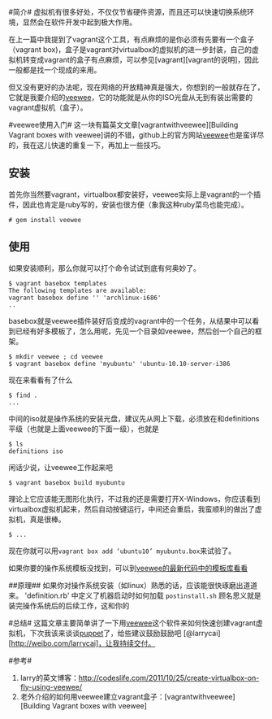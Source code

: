 #简介#
虚拟机有很多好处，不仅仅节省硬件资源，而且还可以快速切换系统环境，显然会在软件开发中起到极大作用。

在上一篇中我提到了vagrant这个工具，有点麻烦的是你必须有先要有一个盒子（vagrant box)，盒子是vagrant对virtualbox的虚拟机的进一步封装，自己的虚拟机转变成vagrant的盒子有点麻烦，可以参见[vagrant][vagrant的说明]，因此一般都是找一个现成的来用。

但又没有更好的办法呢，现在网络的开放精神真是强大，你想到的一般就存在了，它就是我要介绍的[veewee][veewee]，它的功能就是从你的ISO光盘从无到有装出需要的vagrant虚拟机（盒子）。

#veewee使用入门#
这一块有篇英文文章[vagrantwithveewee][Building Vagrant boxes with veewee]讲的不错，github上的官方网站[veewee][veewee]也是蛮详尽的，我在这儿快速的重复一下，再加上一些技巧。
## 安装 ##
首先你当然要vagrant，virtualbox都安装好，veewee实际上是vagrant的一个插件，因此也肯定是ruby写的，安装也很方便（象我这种ruby菜鸟也能完成）。

	# gem install veewee
	
## 使用 ##
如果安装顺利，那么你就可以打个命令试试到底有何奥妙了。

	$ vagrant basebox templates
	The following templates are available:
	vagrant basebox define '' 'archlinux-i686'
	..
	
basebox就是veewee插件装好后变成的vagrant中的一个任务，从结果中可以看到已经有好多模板了，怎么用呢，先见一个目录如veewee，然后创一个自己的框架。

    $ mkdir veewee ; cd veewee
	$ vagrant basebox define 'myubuntu' 'ubuntu-10.10-server-i386
	
现在来看看有了什么

    $ find .
    ...

中间的iso就是操作系统的安装光盘，建议先从网上下载，必须放在和definitions平级（也就是上面veewee的下面一级），也就是

    $ ls 
	definitions iso
	
闲话少说，让veewee工作起来吧

    $ vagrant basebox build myubuntu
	
理论上它应该能无图形化执行，不过我的还是需要打开X-Windows，你应该看到virtualbox虚拟机起来，然后自动按键运行，中间还会重启，我蛮顺利的做出了虚拟机，真是很棒。
  
    $ ...

现在你就可以用`vagrant box add ‘ubuntu10’ myubuntu.box`来试验了。

如果你要的操作系统模板没找到，可以到[veewee的最新代码中的模板库看看][veeweetemplates]
	
##原理##
如果你对操作系统安装（如linux）熟悉的话，应该能很快琢磨出道道来。
'definition.rb' 中定义了机器启动时如何加载
`postinstall.sh` 顾名思义就是装完操作系统后的后续工作，这和你的	
	


#总结#
这篇文章主要简单讲了一下用[veewee][veewee]这个软件来如何快速创建vagrant虚拟机，下次我该来谈谈[puppet][puppet]了，给些建议鼓励鼓励吧 [@larrycai][http://weibo.com/larrycai]，让我持续交付。


#参考#
1. larry的英文博客：http://codeslife.com/2011/10/25/create-virtualbox-on-fly-using-veewee/
2. 老外介绍的如何用veewee建立vagrant盒子：[vagrantwithveewee][Building Vagrant boxes with veewee]


[img-vmm]: ../img/vmm.png?raw=true
[img-jenkins-node]: ../img/jenkins-node.png?raw=true
[img-jenkins-job1]: ../img/jenkins-job1.png?raw=true
[img-jenkins-job2]: ../img/jenkins-job2.png?raw=true
[vagrant]: http://vagrantup.com/
[puppet]: http://puppetlabs.com/
[veewee]: http://github.com/jedi4ever/veewee
[vagrantwithveewee]: http://www.ducea.com/2011/08/15/building-vagrant-boxes-with-veewee/
[veeweetemplates]: https://github.com/jedi4ever/veewee/tree/master/templates
